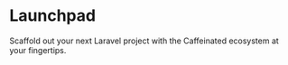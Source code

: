 # Launchpad
Scaffold out your next Laravel project with the Caffeinated ecosystem at your fingertips.
